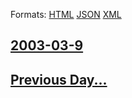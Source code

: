 
Formats: [HTML](2003/03/9/index.html)  [JSON](2003/03/9/index.json)  [XML](2003/03/9/index.xml)  

## [2003-03-9](/news/2003/03/9/index.md)

## [Previous Day...](/news/2003/03/8/index.md)

